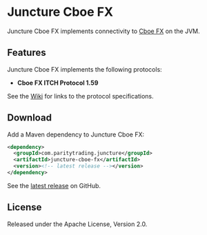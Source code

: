 # Juncture Cboe FX

Juncture Cboe FX implements connectivity to [Cboe FX][] on the JVM.

  [Cboe FX]: http://fx.cboe.com

## Features

Juncture Cboe FX implements the following protocols:

- **Cboe FX ITCH Protocol 1.59**

See the [Wiki][] for links to the protocol specifications.

  [Wiki]: https://github.com/paritytrading/juncture/wiki/

## Download

Add a Maven dependency to Juncture Cboe FX:

```xml
<dependency>
  <groupId>com.paritytrading.juncture</groupId>
  <artifactId>juncture-cboe-fx</artifactId>
  <version><!-- latest release --></version>
</dependency>
```

See the [latest release][] on GitHub.

  [latest release]: https://github.com/paritytrading/juncture/releases/latest

## License

Released under the Apache License, Version 2.0.
